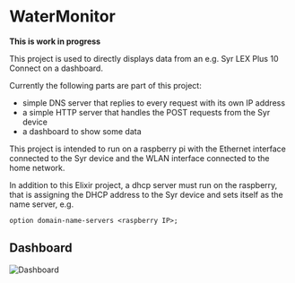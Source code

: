 # WaterMonitor

**This is work in progress**

This project is used to directly displays data from an e.g. Syr LEX Plus 10 Connect on a dashboard.

Currently the following parts are part of this project:
* simple DNS server that replies to every request with its own IP address
* a simple HTTP server that handles the POST requests from the Syr device
* a dashboard to show some data

This project is intended to run on a raspberry pi with the Ethernet interface connected to the Syr device and the WLAN interface connected to the home network.

In addition to this Elixir project, a dhcp server must run on the raspberry, that is assigning the DHCP address to the Syr device and sets itself as the name server, e.g.
~~~
option domain-name-servers <raspberry IP>;
~~~

## Dashboard

![Dashboard](https://cloud.githubusercontent.com/assets/974411/20904804/6847f4e4-bb41-11e6-9257-2e0e88c28459.png)

